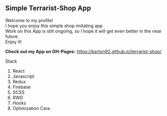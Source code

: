 <h2>Simple Terrarist-Shop App</h2>

Welcome to my profile!<br>
I hope you enjoy this simple shop imitating app<br>
Work on this App is still ongoing, so I hope it will get even better in the near future.<br>
Enjoy it!<br>

<p><strong>Check out my App on GH-Pages:</strong> <a href="https://karton92.github.io/terrarist-shop/" target="_blank">https://karton92.github.io/terrarist-shop/</a></p>

</b>Stack</b><br>
1. React<br>
2. Javascript<br>
3. Redux<br>
4. Firebase<br>
5. SCSS<br>
6. RWD<br>
7. Hooks<br>
8. Optimization Care.<br>
